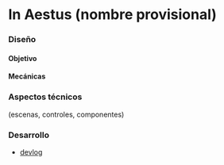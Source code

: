 # In Aestus (nombre provisional)

### Diseño

#### Objetivo

#### Mecánicas

### Aspectos técnicos

(escenas, controles, componentes)

### Desarrollo

- [devlog](./devlog/devlog.md)
